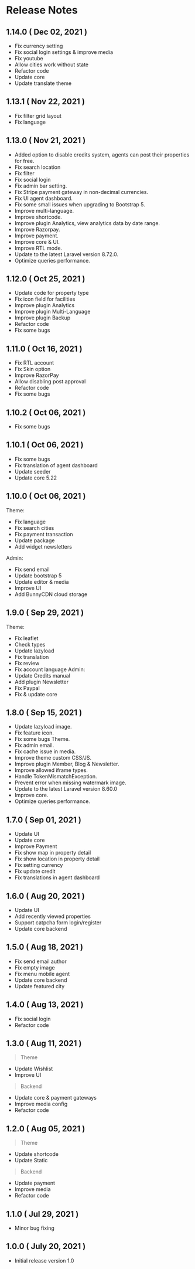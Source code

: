 # Release Notes

## 1.14.0 ( Dec 02, 2021 )

- Fix currency setting
- Fix social login settings & improve media
- Fix youtube
- Allow cities work without state 
- Refactor code
- Update core
- Update translate theme

## 1.13.1 ( Nov 22, 2021 )

- Fix filter grid layout
- Fix language

## 1.13.0 ( Nov 21, 2021 )

- Added option to disable credits system, agents can post their properties for free.
- Fix search location
- Fix filter
- Fix social login
- Fix admin bar setting.
- Fix Stripe payment gateway in non-decimal currencies.
- Fix UI agent dashboard.
- Fix some small issues when upgrading to Bootstrap 5.
- Improve multi-language.
- Improve shortcode.
- Improve plugin Analytics, view analytics data by date range.
- Improve Razorpay.
- Improve payment.
- Improve core & UI.
- Improve RTL mode.
- Update to the latest Laravel version 8.72.0.
- Optimize queries performance.

## 1.12.0 ( Oct 25, 2021 )

- Update code for property type
- Fix icon field for facilities
- Improve plugin Analytics
- Improve plugin Multi-Language
- Improve plugin Backup
- Refactor code
- Fix some bugs

## 1.11.0 ( Oct 16, 2021 )

- Fix RTL account
- Fix Skin option
- Improve RazorPay
- Allow disabling post approval
- Refactor code
- Fix some bugs

## 1.10.2 ( Oct 06, 2021 )

- Fix some bugs

## 1.10.1 ( Oct 06, 2021 )

- Fix some bugs
- Fix translation of agent dashboard
- Update seeder
- Update core 5.22

## 1.10.0 ( Oct 06, 2021 )

Theme: 
- Fix language
- Fix search cities
- Fix payment transaction
- Update package
- Add widget newsletters

Admin:
- Fix send email
- Update bootstrap 5
- Update editor & media
- Improve UI
- Add BunnyCDN cloud storage

## 1.9.0 ( Sep 29, 2021 )

Theme: 
- Fix leaflet
- Check types
- Update lazyload
- Fix translation
- Fix review
- Fix account language
Admin:
- Update Credits manual
- Add plugin Newsletter
- Fix Paypal
- Fix & update core


## 1.8.0 ( Sep 15, 2021 )

- Update lazyload image.
- Fix feature icon.
- Fix some bugs Theme.
- Fix admin email.
- Fix cache issue in media.
- Improve theme custom CSS/JS.
- Improve plugin Member, Blog & Newsletter.
- Improve allowed iframe types.
- Handle TokenMismatchException.
- Prevent error when missing watermark image.
- Update to the latest Laravel version 8.60.0
- Improve core.
- Optimize queries performance.

## 1.7.0 ( Sep 01, 2021 )

- Update UI
- Update core
- Improve Payment
- Fix show map in property detail
- Fix show location in property detail
- Fix setting currency
- Fix update credit
- Fix translations in agent dashboard

## 1.6.0 ( Aug 20, 2021 )

- Update UI
- Add recently viewed properties
- Support catpcha form login/register
- Update core backend

## 1.5.0 ( Aug 18, 2021 )

- Fix send email author
- Fix empty image
- Fix menu mobile agent
- Update core backend
- Update featured city

## 1.4.0 ( Aug 13, 2021 )

- Fix social login
- Refactor code

## 1.3.0 ( Aug 11, 2021 )

> Theme 

- Update Wishlist
- Improve UI

> Backend

- Update core & payment gateways
- Improve media config
- Refactor code


## 1.2.0 ( Aug 05, 2021 )

> Theme 

- Update shortcode
- Update Static

> Backend

- Update payment
- Improve media
- Refactor code

## 1.1.0 ( Jul 29, 2021 )

- Minor bug fixing

## 1.0.0 ( July 20, 2021 )

- Initial release version 1.0